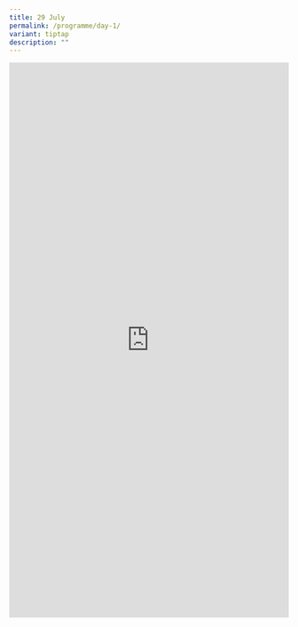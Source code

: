 ```yaml
---
title: 29 July
permalink: /programme/day-1/
variant: tiptap
description: ""
---
```

<div class="iframe-wrapper">
<iframe style="border: none;" height="1000px" width="100%" allowfullscreen="true" frameborder="0" src="https://docs.google.com/document/d/e/2PACX-1vTlrXRiXliWbNHXKRvGbMsuxKxgcvE3FPhMntUK8BLMal4JRK7bhF-bpsK9fVV7PKUdH-fV8hvG_0g7/pub?embedded=true"></iframe>
</div>
<p></p>